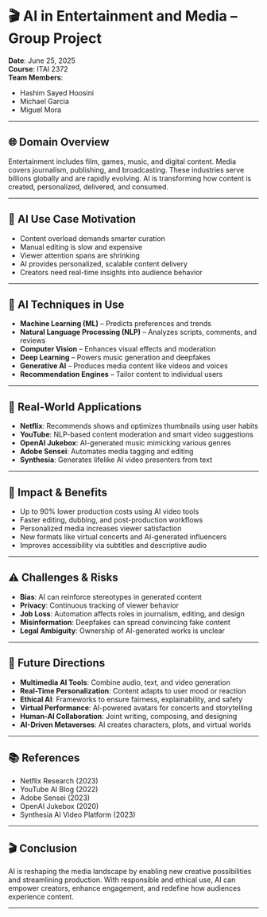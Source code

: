 # 🎬 AI in Entertainment and Media – Group Project

**Date**: June 25, 2025  
**Course**: ITAI 2372  
**Team Members**:  
- Hashim Sayed Hoosini  
- Michael Garcia  
- Miguel Mora  

---

## 🌐 Domain Overview

Entertainment includes film, games, music, and digital content. Media covers journalism, publishing, and broadcasting. These industries serve billions globally and are rapidly evolving. AI is transforming how content is created, personalized, delivered, and consumed.

---

## 🎯 AI Use Case Motivation

- Content overload demands smarter curation  
- Manual editing is slow and expensive  
- Viewer attention spans are shrinking  
- AI provides personalized, scalable content delivery  
- Creators need real-time insights into audience behavior  

---

## 🧠 AI Techniques in Use

- **Machine Learning (ML)** – Predicts preferences and trends  
- **Natural Language Processing (NLP)** – Analyzes scripts, comments, and reviews  
- **Computer Vision** – Enhances visual effects and moderation  
- **Deep Learning** – Powers music generation and deepfakes  
- **Generative AI** – Produces media content like videos and voices  
- **Recommendation Engines** – Tailor content to individual users  

---

## 🎵 Real-World Applications

- **Netflix**: Recommends shows and optimizes thumbnails using user habits  
- **YouTube**: NLP-based content moderation and smart video suggestions  
- **OpenAI Jukebox**: AI-generated music mimicking various genres  
- **Adobe Sensei**: Automates media tagging and editing  
- **Synthesia**: Generates lifelike AI video presenters from text  

---

## 🌟 Impact & Benefits

- Up to 90% lower production costs using AI video tools  
- Faster editing, dubbing, and post-production workflows  
- Personalized media increases viewer satisfaction  
- New formats like virtual concerts and AI-generated influencers  
- Improves accessibility via subtitles and descriptive audio  

---

## ⚠️ Challenges & Risks

- **Bias**: AI can reinforce stereotypes in generated content  
- **Privacy**: Continuous tracking of viewer behavior  
- **Job Loss**: Automation affects roles in journalism, editing, and design  
- **Misinformation**: Deepfakes can spread convincing fake content  
- **Legal Ambiguity**: Ownership of AI-generated works is unclear  

---

## 🔮 Future Directions

- **Multimedia AI Tools**: Combine audio, text, and video generation  
- **Real-Time Personalization**: Content adapts to user mood or reaction  
- **Ethical AI**: Frameworks to ensure fairness, explainability, and safety  
- **Virtual Performance**: AI-powered avatars for concerts and storytelling  
- **Human-AI Collaboration**: Joint writing, composing, and designing  
- **AI-Driven Metaverses**: AI creates characters, plots, and virtual worlds  

---

## 📚 References

- Netflix Research (2023)  
- YouTube AI Blog (2022)  
- Adobe Sensei (2023)  
- OpenAI Jukebox (2020)  
- Synthesia AI Video Platform (2023)  

---

## 🎬 Conclusion

AI is reshaping the media landscape by enabling new creative possibilities and streamlining production. With responsible and ethical use, AI can empower creators, enhance engagement, and redefine how audiences experience content.

---
